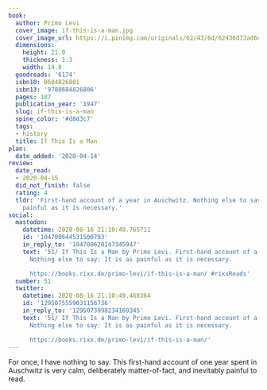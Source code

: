 ```yaml
---
book:
  author: Primo Levi
  cover_image: if-this-is-a-man.jpg
  cover_image_url: https://i.pinimg.com/originals/62/43/6d/62436d73ad6c06d1edffe9b73e9fc2e3.jpg
  dimensions:
    height: 21.0
    thickness: 1.3
    width: 14.0
  goodreads: '6174'
  isbn10: 0684826801
  isbn13: '9780684826806'
  pages: 187
  publication_year: '1947'
  slug: if-this-is-a-man
  spine_color: '#d8d3c7'
  tags:
  - history
  title: If This Is a Man
plan:
  date_added: '2020-04-14'
review:
  date_read:
  - 2020-04-15
  did_not_finish: false
  rating: 4
  tldr: 'First-hand account of a year in Auschwitz. Nothing else to say: It is as
    painful as it is necessary.'
social:
  mastodon:
    datetime: 2020-08-16 21:10:49.765711
    id: '104700644531500793'
    in_reply_to: '104700620147345947'
    text: '51/ If This Is a Man by Primo Levi. First-hand account of a year in Auschwitz.
      Nothing else to say: It is as painful as it is necessary.

      https://books.rixx.de/primo-levi/if-this-is-a-man/ #rixxReads'
  number: 51
  twitter:
    datetime: 2020-08-16 21:10:49.468364
    id: '1295075559031156736'
    in_reply_to: '1295073998234169345'
    text: '51/ If This Is a Man by Primo Levi. First-hand account of a year in Auschwitz.
      Nothing else to say: It is as painful as it is necessary.

      https://books.rixx.de/primo-levi/if-this-is-a-man/'
---
```


For once, I have nothing to say. This first-hand account of one year spent in Auschwitz is very calm, deliberately
matter-of-fact, and inevitably painful to read.
